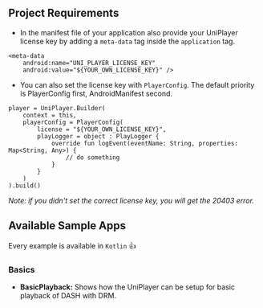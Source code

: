 ## Project Requirements
- In the manifest file of your application also provide your UniPlayer license key by adding a `meta-data` tag inside the `application` tag. 
```xml=
<meta-data
    android:name="UNI_PLAYER_LICENSE_KEY"
    android:value="${YOUR_OWN_LICENSE_KEY}" />
```
- You can also set the license key with `PlayerConfig`. The default priority is PlayerConfig first, AndroidManifest second.
```kotlin=
player = UniPlayer.Builder(
    context = this,
    playerConfig = PlayerConfig(
        license = "${YOUR_OWN_LICENSE_KEY}",
        playLogger = object : PlayLogger {
            override fun logEvent(eventName: String, properties: Map<String, Any>) {
                // do something
            }
        }
    )
).build()
```
*Note: if you didn't set the correct license key, you will get the 20403 error.*

## Available Sample Apps
Every example is available in `Kotlin` :+1:

### Basics
+   **BasicPlayback:** Shows how the UniPlayer can be setup for basic playback of DASH with DRM.
